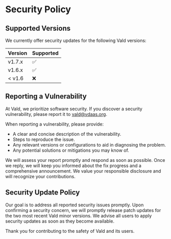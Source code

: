 # Security Policy

## Supported Versions

We currently offer security updates for the following Vald versions:

| Version | Supported          |
| ------- | ------------------ |
| v1.7.x  | :white_check_mark: |
| v1.6.x  | :white_check_mark: |
| < v1.6  | :x:                |

## Reporting a Vulnerability

At Vald, we prioritize software security. If you discover a security vulnerability, please report it to vald@vdaas.org.

When reporting a vulnerability, please provide:

- A clear and concise description of the vulnerability.
- Steps to reproduce the issue.
- Any relevant versions or configurations to aid in diagnosing the problem.
- Any potential solutions or mitigations you may know of.

We will assess your report promptly and respond as soon as possible. Once we reply, we will keep you informed about the fix progress and a comprehensive announcement. We value your responsible disclosure and will recognize your contributions.

## Security Update Policy

Our goal is to address all reported security issues promptly. Upon confirming a security concern, we will promptly release patch updates for the two most recent Vald minor versions. We advise all users to apply security updates as soon as they become available.

Thank you for contributing to the safety of Vald and its users.
